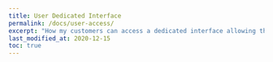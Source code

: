 ```yaml
---
title: User Dedicated Interface
permalink: /docs/user-access/
excerpt: "How my customers can access a dedicated interface allowing them to updates their consents & preferences ?"
last_modified_at: 2020-12-15
toc: true
---
```

